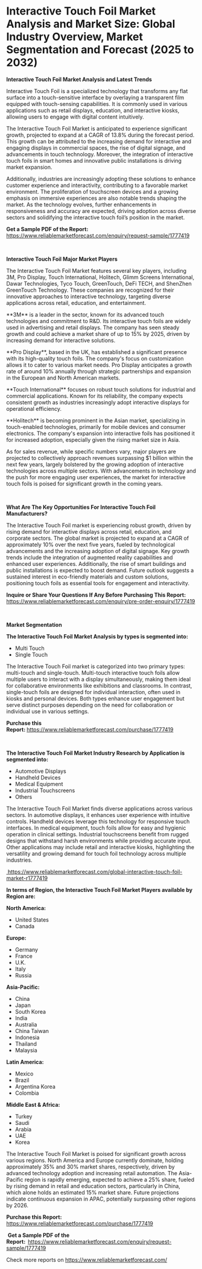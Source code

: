 <p><h1>Interactive Touch Foil Market Analysis and Market Size: Global Industry Overview, Market Segmentation and Forecast (2025 to 2032)</h1></p><p><strong>Interactive Touch Foil Market Analysis and Latest Trends</strong></p>
<p><p>Interactive Touch Foil is a specialized technology that transforms any flat surface into a touch-sensitive interface by overlaying a transparent film equipped with touch-sensing capabilities. It is commonly used in various applications such as retail displays, education, and interactive kiosks, allowing users to engage with digital content intuitively.</p><p>The Interactive Touch Foil Market is anticipated to experience significant growth, projected to expand at a CAGR of 13.8% during the forecast period. This growth can be attributed to the increasing demand for interactive and engaging displays in commercial spaces, the rise of digital signage, and advancements in touch technology. Moreover, the integration of interactive touch foils in smart homes and innovative public installations is driving market expansion.</p><p>Additionally, industries are increasingly adopting these solutions to enhance customer experience and interactivity, contributing to a favorable market environment. The proliferation of touchscreen devices and a growing emphasis on immersive experiences are also notable trends shaping the market. As the technology evolves, further enhancements in responsiveness and accuracy are expected, driving adoption across diverse sectors and solidifying the interactive touch foil’s position in the market.</p></p>
<p><strong>Get a Sample PDF of the Report:&nbsp;</strong> <a href="https://www.reliablemarketforecast.com/enquiry/request-sample/1777419?utm_campaign=3512&utm_medium=2&utm_source=Github&utm_content=ia&utm_term=01042025&utm_id=interactive-touch-foil">https://www.reliablemarketforecast.com/enquiry/request-sample/1777419</a></p>
<p>&nbsp;</p>
<p><strong>Interactive Touch Foil Major Market Players</strong></p>
<p><p>The Interactive Touch Foil Market features several key players, including 3M, Pro Display, Touch International, Holitech, Glimm Screens International, Dawar Technologies, Tyco Touch, GreenTouch, DeFi TECH, and ShenZhen GreenTouch Technology. These companies are recognized for their innovative approaches to interactive technology, targeting diverse applications across retail, education, and entertainment.</p><p>**3M** is a leader in the sector, known for its advanced touch technologies and commitment to R&D. Its interactive touch foils are widely used in advertising and retail displays. The company has seen steady growth and could achieve a market share of up to 15% by 2025, driven by increasing demand for interactive solutions.</p><p>**Pro Display**, based in the UK, has established a significant presence with its high-quality touch foils. The company's focus on customization allows it to cater to various market needs. Pro Display anticipates a growth rate of around 10% annually through strategic partnerships and expansion in the European and North American markets.</p><p>**Touch International** focuses on robust touch solutions for industrial and commercial applications. Known for its reliability, the company expects consistent growth as industries increasingly adopt interactive displays for operational efficiency.</p><p>**Holitech** is becoming prominent in the Asian market, specializing in touch-enabled technologies, primarily for mobile devices and consumer electronics. The company's expansion into interactive foils has positioned it for increased adoption, especially given the rising market size in Asia.</p><p>As for sales revenue, while specific numbers vary, major players are projected to collectively approach revenues surpassing $1 billion within the next few years, largely bolstered by the growing adoption of interactive technologies across multiple sectors. With advancements in technology and the push for more engaging user experiences, the market for interactive touch foils is poised for significant growth in the coming years.</p></p>
<p>&nbsp;</p>
<p><strong>What Are The Key Opportunities For Interactive Touch Foil Manufacturers?</strong></p>
<p><p>The Interactive Touch Foil market is experiencing robust growth, driven by rising demand for interactive displays across retail, education, and corporate sectors. The global market is projected to expand at a CAGR of approximately 10% over the next five years, fueled by technological advancements and the increasing adoption of digital signage. Key growth trends include the integration of augmented reality capabilities and enhanced user experiences. Additionally, the rise of smart buildings and public installations is expected to boost demand. Future outlook suggests a sustained interest in eco-friendly materials and custom solutions, positioning touch foils as essential tools for engagement and interactivity.</p></p>
<p><strong>Inquire or Share Your Questions If Any Before Purchasing This Report:</strong> <a href="https://www.reliablemarketforecast.com/enquiry/pre-order-enquiry/1777419?utm_campaign=3512&utm_medium=2&utm_source=Github&utm_content=ia&utm_term=01042025&utm_id=interactive-touch-foil">https://www.reliablemarketforecast.com/enquiry/pre-order-enquiry/1777419</a></p>
<p>&nbsp;</p>
<p><strong>Market Segmentation</strong></p>
<p><strong>The Interactive Touch Foil Market Analysis by types is segmented into:</strong></p>
<p><ul><li>Multi Touch</li><li>Single Touch</li></ul></p>
<p><p>The Interactive Touch Foil market is categorized into two primary types: multi-touch and single-touch. Multi-touch interactive touch foils allow multiple users to interact with a display simultaneously, making them ideal for collaborative environments like exhibitions and classrooms. In contrast, single-touch foils are designed for individual interaction, often used in kiosks and personal devices. Both types enhance user engagement but serve distinct purposes depending on the need for collaboration or individual use in various settings.</p></p>
<p><strong>Purchase this Report:&nbsp;</strong><a href="https://www.reliablemarketforecast.com/purchase/1777419?utm_campaign=3512&utm_medium=2&utm_source=Github&utm_content=ia&utm_term=01042025&utm_id=interactive-touch-foil">https://www.reliablemarketforecast.com/purchase/1777419</a></p>
<p>&nbsp;</p>
<p><strong>The Interactive Touch Foil Market Industry Research by Application is segmented into:</strong></p>
<p><ul><li>Automotive Displays</li><li>Handheld Devices</li><li>Medical Equipment</li><li>Industrial Touchscreens</li><li>Others</li></ul></p>
<p><p>The Interactive Touch Foil Market finds diverse applications across various sectors. In automotive displays, it enhances user experience with intuitive controls. Handheld devices leverage this technology for responsive touch interfaces. In medical equipment, touch foils allow for easy and hygienic operation in clinical settings. Industrial touchscreens benefit from rugged designs that withstand harsh environments while providing accurate input. Other applications may include retail and interactive kiosks, highlighting the versatility and growing demand for touch foil technology across multiple industries.</p></p>
<p><a href="https://www.reliablemarketforecast.com/global-interactive-touch-foil-market-r1777419?utm_campaign=3512&utm_medium=2&utm_source=Github&utm_content=ia&utm_term=01042025&utm_id=interactive-touch-foil">&nbsp;https://www.reliablemarketforecast.com/global-interactive-touch-foil-market-r1777419</a></p>
<p><strong>In terms of Region, the Interactive Touch Foil Market Players available by Region are:</strong></p>
<p>
    <p> <strong> North America: </strong>
        <ul>
            <li>United States</li>
            <li>Canada</li>
        </ul>
        </p> 
    <p> <strong> Europe: </strong>
        <ul>
            <li>Germany</li>
            <li>France</li>
            <li>U.K.</li>
            <li>Italy</li>
            <li>Russia</li>
        </ul>
        </p> 
    <p> <strong> Asia-Pacific: </strong>
        <ul>
            <li>China</li>
            <li>Japan</li>
            <li>South Korea</li>
            <li>India</li>
            <li>Australia</li>
            <li>China Taiwan</li>
            <li>Indonesia</li>
            <li>Thailand</li>
            <li>Malaysia</li>
        </ul>
        </p> 
    <p> <strong> Latin America: </strong>
        <ul>
            <li>Mexico</li>
            <li>Brazil</li>
            <li>Argentina Korea</li>
            <li>Colombia</li>
        </ul>
        </p> 
    <p> <strong> Middle East & Africa: </strong>
        <ul>
            <li>Turkey</li>
            <li>Saudi</li>
            <li>Arabia</li>
            <li>UAE</li>
            <li>Korea</li>
        </ul>
    </p>
    </p>
<p><p>The Interactive Touch Foil Market is poised for significant growth across various regions. North America and Europe currently dominate, holding approximately 35% and 30% market shares, respectively, driven by advanced technology adoption and increasing retail automation. The Asia-Pacific region is rapidly emerging, expected to achieve a 25% share, fueled by rising demand in retail and education sectors, particularly in China, which alone holds an estimated 15% market share. Future projections indicate continuous expansion in APAC, potentially surpassing other regions by 2026.</p></p>
<p><strong>Purchase this Report: </strong><a href="https://www.reliablemarketforecast.com/purchase/1777419?utm_campaign=3512&utm_medium=2&utm_source=Github&utm_content=ia&utm_term=01042025&utm_id=interactive-touch-foil">https://www.reliablemarketforecast.com/purchase/1777419</a></p>
<p>&nbsp;<strong>Get a Sample PDF of the Report:&nbsp;&nbsp;</strong><a href="https://www.reliablemarketforecast.com/enquiry/request-sample/1777419?utm_campaign=3512&utm_medium=2&utm_source=Github&utm_content=ia&utm_term=01042025&utm_id=interactive-touch-foil">https://www.reliablemarketforecast.com/enquiry/request-sample/1777419</a></p>
<p><strong></strong></p>
<p>Check more reports on <a href="https://www.reliablemarketforecast.com/?utm_campaign=3512&utm_medium=2&utm_source=Github&utm_content=ia&utm_term=01042025&utm_id=interactive-touch-foil">https://www.reliablemarketforecast.com/</a></p>